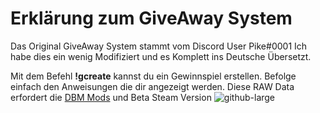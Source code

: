 # Erklärung zum GiveAway System

Das Original GiveAway System stammt vom Discord User Pike#0001
Ich habe dies ein wenig Modifiziert und es Komplett ins Deutsche Übersetzt.

Mit dem Befehl **!gcreate** kannst du ein Gewinnspiel erstellen. Befolge einfach den Anweisungen die dir angezeigt werden.
Diese RAW Data erfordert die [DBM Mods](https://github.com/Discord-Bot-Maker-Mods/DBM-Mods) und Beta Steam Version
![github-large](https://i.imgur.com/rFsM2XB.gif)
